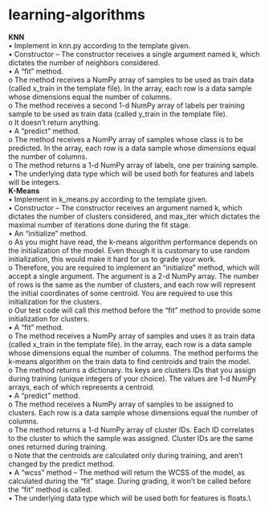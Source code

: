 # learning-algorithms

**KNN**\
• Implement in knn.py according to the template given.\
• Constructor – The constructor receives a single argument named k, which dictates the
number of neighbors considered.\
• A “fit” method.\
o The method receives a NumPy array of samples to be used as train data (called
x_train in the template file). In the array, each row is a data sample whose
dimensions equal the number of columns.\
o The method receives a second 1-d NumPy array of labels per training sample to
be used as train data (called y_train in the template file).\
o It doesn’t return anything.\
• A “predict” method.\
o The method receives a NumPy array of samples whose class is to be predicted. In
the array, each row is a data sample whose dimensions equal the number of
columns.\
o The method returns a 1-d NumPy array of labels, one per training sample.\
• The underlying data type which will be used both for features and labels will be integers.\
**K-Means**\
• Implement in k_means.py according to the template given.\
• Constructor – The constructor receives an argument named k, which dictates the
number of clusters considered, and max_iter which dictates the maximal number of
iterations done during the fit stage.\
• An “initialize” method.\
o As you might have read, the k-means algorithm performance depends on the
initialization of the model. Even though it is customary to use random
initialization, this would make it hard for us to grade your work.\
o Therefore, you are required to implement an “initialize” method, which will
accept a single argument. The argument is a 2-d NumPy array. The number of
rows is the same as the number of clusters, and each row will represent the
initial coordinates of some centroid. You are required to use this initialization for
the clusters.\
o Our test code will call this method before the “fit” method to provide some
initialization for clusters.\
• A “fit” method.\
o The method receives a NumPy array of samples and uses it as train data (called
x_train in the template file). In the array, each row is a data sample whose
dimensions equal the number of columns. The method performs the k-means
algorithm on the train data to find centroids and train the model.\
o The method returns a dictionary. Its keys are clusters IDs that you assign during
training (unique integers of your choice). The values are 1-d NumPy arrays, each
of which represents a centroid.\
• A “predict” method.\
o The method receives a NumPy array of samples to be assigned to clusters. Each
row is a data sample whose dimensions equal the number of columns.\
o The method returns a 1-d NumPy array of cluster IDs. Each ID correlates to the
cluster to which the sample was assigned. Cluster IDs are the same ones
returned during training.\
o Note that the centroids are calculated only during training, and aren’t changed
by the predict method.\
• A “wcss” method – The method will return the WCSS of the model, as calculated during
the “fit” stage. During grading, it won’t be called before the “fit” method is called.\
• The underlying data type which will be used both for features is floats.\
